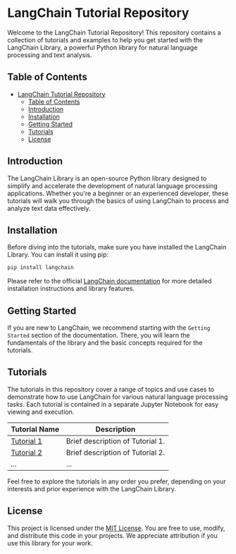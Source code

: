 # LangChain Tutorial Repository

Welcome to the LangChain Tutorial Repository! This repository contains a collection of tutorials and examples to help you get started with the LangChain Library, a powerful Python library for natural language processing and text analysis.

## Table of Contents

- [LangChain Tutorial Repository](#langchain-tutorial-repository)
  - [Table of Contents](#table-of-contents)
  - [Introduction](#introduction)
  - [Installation](#installation)
  - [Getting Started](#getting-started)
  - [Tutorials](#tutorials)
  - [License](#license)

## Introduction

The LangChain Library is an open-source Python library designed to simplify and accelerate the development of natural language processing applications. Whether you're a beginner or an experienced developer, these tutorials will walk you through the basics of using LangChain to process and analyze text data effectively.

## Installation

Before diving into the tutorials, make sure you have installed the LangChain Library. You can install it using pip:

```bash
pip install langchain
```

Please refer to the official [LangChain documentation](https://python.langchain.com/docs/get_started/introduction.html) for more detailed installation instructions and library features.

## Getting Started

If you are new to LangChain, we recommend starting with the `Getting Started` section of the documentation. There, you will learn the fundamentals of the library and the basic concepts required for the tutorials.

## Tutorials

The tutorials in this repository cover a range of topics and use cases to demonstrate how to use LangChain for various natural language processing tasks. Each tutorial is contained in a separate Jupyter Notebook for easy viewing and execution.

| Tutorial Name                                | Description                                      |
| ------------------------------------------- | ------------------------------------------------ |
| [Tutorial 1](notebooks/tutorial_1.ipynb)     | Brief description of Tutorial 1.               |
| [Tutorial 2](notebooks/tutorial_2.ipynb)     | Brief description of Tutorial 2.               |
| ...                                         | ...                                              |

Feel free to explore the tutorials in any order you prefer, depending on your interests and prior experience with the LangChain Library.


## License

This project is licensed under the [MIT License](LICENSE). You are free to use, modify, and distribute this code in your projects. We appreciate attribution if you use this library for your work.

